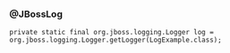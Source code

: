 

### @JBossLog

    private static final org.jboss.logging.Logger log = org.jboss.logging.Logger.getLogger(LogExample.class);

